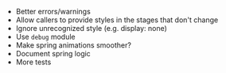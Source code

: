 - Better errors/warnings
- Allow callers to provide styles in the stages that don't change
- Ignore unrecognized style (e.g. display: none)
- Use `debug` module
- Make spring animations smoother?
- Document spring logic
- More tests
